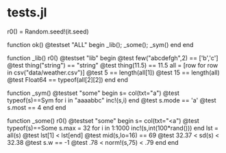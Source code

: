 

# tests.jl

r0() = Random.seed!(it.seed)

function ok()
  @testset "ALL" begin 
    _lib(); _some(); _sym() end end

function _lib()
  r0()
  @testset "lib" begin
    @test few("abcdefgh",2) == ['b','c'] 
    @test thing("string") == "string"
    @test thing(11.5) == 11.5
    all = [row for row in csv("data/weather.csv")] 
    @test 5       == length(all[1])
    @test 15      == length(all)
    @test Float64 == typeof(all[2][2]) end end 

function _sym()
  @testset "some" begin
    s=  col(txt="a") 
    @test typeof(s)==Sym
    for i in "aaaabbc" inc!(s,i) end
    @test s.mode == 'a'
    @test s.most == 4 end end 

function _some()
  r0()
  @testset "some" begin
    s=  col(txt="<a") 
    @test typeof(s)==Some
    s.max = 32
    for i in 1:1000 inc!(s,int(100*rand())) end
    lst = all(s)
    @test lst[1] < lst[end]
    @test mid(s,lo=16) == 69
    @test 32.37 < sd(s) < 32.38
    @test s.w == -1
    @test .78 < norm!(s,75) < .79 end end 
```


